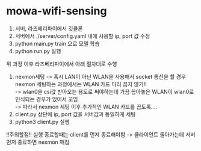 # mowa-wifi-sensing

1. 서버, 라즈베리파이에서 깃클론
2. 서버에서 ./server/config.yaml 내에 사용할 ip, port 값 수정
3. python main.py train 으로 모델 학습
4. python run.py 실행

위 과정 이후 라즈베리파이에서 아래 절차대로 수행

1. nexmon세팅 -> 혹시 LAN이 아닌 WLAN을 사용해서 socket 통신을 할 경우 nexmon 세팅하는 과정에서는 WLAN 카드 미리 꼽지 않기!!  
   -> wlan0을 csi값 받아오는 용도로 써야하는데 가끔 꼽아놓은 WLAN이 wlan0로 인식되는 경우가 있어서 꼬임  
   -> 따라서 nexmon 세팅 이후 추가적인 WLAN 카드를 꼽도록....  
2. client.py 상단에 ip, port 값을 서버값과 동일하게 세팅
3. python3 client.py 실행

!!주의할점!!
실행 종료할때는 client를 먼저 종료해야함 -> 클라이언트 돌아가는데 서버 먼저 종료하면 nexmon 깨짐
